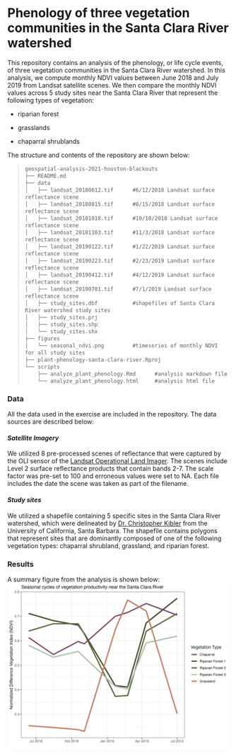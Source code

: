 # Phenology of three vegetation communities in the Santa Clara River watershed

This repository contains an analysis of the phenology, or life cycle events, of three vegetation communities in the Santa Clara River watershed. In this analysis, we compute monthly NDVI values between June 2018 and July 2019 from Landsat satellite scenes. We then compare the monthly NDVI values across 5 study sites near the Santa Clara River that represent the following types of vegetation:

-   riparian forest

-   grasslands

-   chaparral shrublands

The structure and contents of the repository are shown below:

> ```         
> geospatial-analysis-2021-houston-blackouts
> ├── README.md
> ├── data
> │   ├── landsat_20180612.tif      #6/12/2018 Landsat surface reflectance scene 
> │   ├── landsat_20180815.tif      #8/15/2018 Landsat surface reflectance scene 
> │   ├── landsat_20181018.tif      #10/18/2018 Landsat surface reflectance scene 
> │   ├── landsat_20181103.tif      #11/3/2018 Landsat surface reflectance scene 
> │   ├── landsat_20190122.tif      #1/22/2019 Landsat surface reflectance scene 
> │   ├── landsat_20190223.tif      #2/23/2019 Landsat surface reflectance scene
> │   ├── landsat_20190412.tif      #4/12/2019 Landsat surface reflectance scene
> │   ├── landsat_20190701.tif      #7/1/2019 Landsat surface reflectance scene
> │   ├── study_sites.dbf           #shapefiles of Santa Clara River watershed study sites
> │   ├── study_sites.prj
> │   ├── study_sites.shp
> │   └── study_sites.shx
> ├── figures
> │   └── seasonal_ndvi.png         #timeseries of monthly NDVI for all study sites
> ├── plant-phenology-santa-clara-river.Rproj
> └── scripts
>     ├── analyze_plant_phenology.Rmd      #analysis markdown file
>     └── analyze_plant_phenology.html     #analysis html file
> ```

### Data

All the data used in the exercise are included in the repository. The data sources are described below:

#### *Satellite Imagery*

We utilized 8 pre-processed scenes of reflectance that were captured by the OLI sensor of the [Landsat Operational Land Imager](https://landsat.gsfc.nasa.gov/satellites/landsat-8/spacecraft-instruments/operational-land-imager/). The scenes include Level 2 surface reflectance products that contain bands 2-7. The scale factor was pre-set to 100 and erroneous values were set to NA. Each file includes the date the scene was taken as part of the filename.

#### *Study sites*

We utilized a shapefile containing 5 specific sites in the Santa Clara River watershed, which were delineated by [Dr. Christopher Kibler](https://ckibler.com/) from the University of California, Santa Barbara. The shapefile contains polygons that represent sites that are dominantly composed of one of the following vegetation types: chaparral shrubland, grassland, and riparian forest.

### Results

A summary figure from the analysis is shown below: ![Alt Text](https://github.com/kristinart/plant-phenology-santa-clara-river/blob/main/figures/seasonal_ndvi.png)
